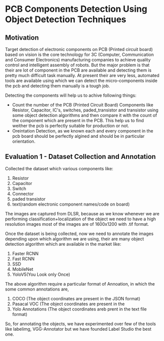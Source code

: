 # PCB Components Detection Using Object Detection Techniques

## Motivation

Target detection of electronic components on PCB (Printed circuit board) based on vision is the core technology for 3C (Computer, Communication and Consumer Electronics) manufacturing companies to achieve quality control and intelligent assembly of robots. But the major problem is that their are lot of component in the PCB are available and detecting them is pretty much difficult task manually. At present their are very less, automated tools are available using which we can detect the micro-components inside the pcb and detecting them manually is a tough job.

Detecting the components will help us to achive following things:

* Count the number of the PCB (Printed Circuit Board) Components like Resistor, Capacitor, IC's, switches, paded_transistor and transistor using some object detection algorithms and then compare it with the count of the component which are present in the PCB. This help us to find weither the pcb is perfectly suitable for production or not.
* Oreintation Detection, as we known each and every component in the pcb board should be perfectly algined and should be in particular orientation.

## Evaluation 1 - Dataset Collection and Annotation

Collected the dataset which various components like:

1. Resistor
2. Capacitor
3. Switch
4. Connector
5. paded transistor
6. text(random electronic component names/code on board)

The images are captured from DLSR, because as we know whenever we are performing classification+localization of the object we need to have a high resolution images most of the images are of 1600x1200 with .tif format.

Once the dataset is being collected, now we need to annotate the images depending upon which algorithm we are using, their are many object detection algorithm which are available in the market like:

1. Faster RCNN
2. Fast RCNN
3. SSD
4. MobileNet
5. YoloV5(You Look only Once)

The above algorithm require a particular format of Annoation, in which the some common annotations are,

1. COCO (The object coordinates are present in the JSON format)
2. Pasacal VOC (The object coordinates are present in the 
3. Yolo Annotations (The object coordinates areb prent in the text file format)

So, for annotating the objects, we have experimented over few of the tools like labelimg, VGG-Annotator but we have founded Label Studio the best one.
